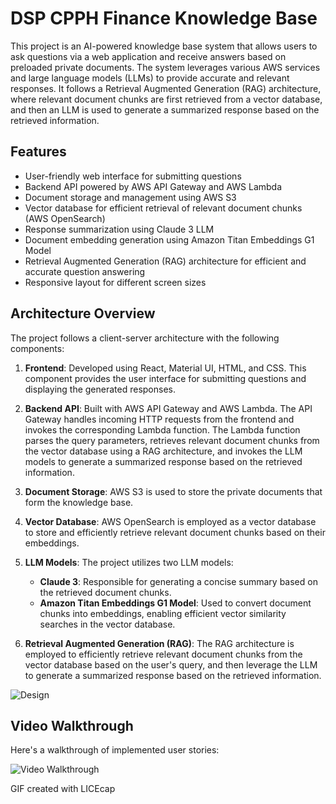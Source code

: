 # DSP CPPH Finance Knowledge Base

This project is an AI-powered knowledge base system that allows users to ask questions via a web application and receive answers based on preloaded private documents. The system leverages various AWS services and large language models (LLMs) to provide accurate and relevant responses. It follows a Retrieval Augmented Generation (RAG) architecture, where relevant document chunks are first retrieved from a vector database, and then an LLM is used to generate a summarized response based on the retrieved information.

## Features

-   User-friendly web interface for submitting questions
-   Backend API powered by AWS API Gateway and AWS Lambda
-   Document storage and management using AWS S3
-   Vector database for efficient retrieval of relevant document chunks (AWS OpenSearch)
-   Response summarization using Claude 3 LLM
-   Document embedding generation using Amazon Titan Embeddings G1 Model
-   Retrieval Augmented Generation (RAG) architecture for efficient and accurate question answering
-   Responsive layout for different screen sizes

## Architecture Overview

The project follows a client-server architecture with the following components:

1. **Frontend**: Developed using React, Material UI, HTML, and CSS. This component provides the user interface for submitting questions and displaying the generated responses.

2. **Backend API**: Built with AWS API Gateway and AWS Lambda. The API Gateway handles incoming HTTP requests from the frontend and invokes the corresponding Lambda function. The Lambda function parses the query parameters, retrieves relevant document chunks from the vector database using a RAG architecture, and invokes the LLM models to generate a summarized response based on the retrieved information.

3. **Document Storage**: AWS S3 is used to store the private documents that form the knowledge base.

4. **Vector Database**: AWS OpenSearch is employed as a vector database to store and efficiently retrieve relevant document chunks based on their embeddings.

5. **LLM Models**: The project utilizes two LLM models:

    - **Claude 3**: Responsible for generating a concise summary based on the retrieved document chunks.
    - **Amazon Titan Embeddings G1 Model**: Used to convert document chunks into embeddings, enabling efficient vector similarity searches in the vector database.

6. **Retrieval Augmented Generation (RAG)**: The RAG architecture is employed to efficiently retrieve relevant document chunks from the vector database based on the user's query, and then leverage the LLM to generate a summarized response based on the retrieved information.

<img src='https://github.com/vivalkm/dsp-kb-frontend/blob/master/Design_Diagram.png' title='Design' width='' alt='Design' />

## Video Walkthrough

Here's a walkthrough of implemented user stories:

<img src='https://github.com/vivalkm/dsp-kb-frontend/blob/master/walkthrough.gif' title='Video Walkthrough' width='' alt='Video Walkthrough' />

GIF created with LICEcap
